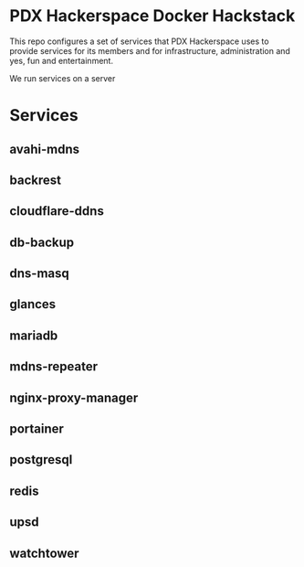 # PDX Hackerspace Docker Hackstack

This repo configures a set of services that PDX Hackerspace uses to provide services for its members and for infrastructure, administration and yes, fun and entertainment.

We run services on a server

# Services

## avahi-mdns


## backrest


## cloudflare-ddns


## db-backup


## dns-masq


## glances


## mariadb


## mdns-repeater


## nginx-proxy-manager


## portainer


## postgresql


## redis


## upsd


## watchtower
